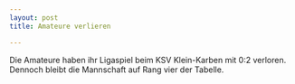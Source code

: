 ```yaml
---
layout: post
title: Amateure verlieren

---
```


Die Amateure haben ihr Ligaspiel beim KSV Klein-Karben mit 0:2 verloren. Dennoch bleibt die Mannschaft auf Rang vier der Tabelle.


